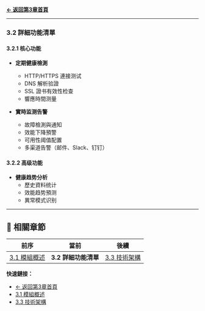 **[← 返回第3章首頁](ch3-index.md)**

---

### 3.2 詳細功能清單

#### 3.2.1 核心功能
- **定期健康檢測**
  - HTTP/HTTPS 連接测试
  - DNS 解析验證
  - SSL 證书有效性检查
  - 響應時間测量

- **實時监测告警**
  - 故障檢測與通知
  - 效能下降預警
  - 可用性阈值配置
  - 多渠道告警（邮件、Slack、钉钉）

#### 3.2.2 高级功能
- **健康趋势分析**
  - 歷史資料统计
  - 效能趋势預测
  - 異常模式识别

---

## 📑 相關章節

| 前序 | 當前 | 後續 |
|-----|------|------|
| [3.1 模組概述](ch3-1-模組概述.md) | **3.2 詳細功能清單** | [3.3 技術架構](ch3-3-技術架構.md) |

**快速鏈接：**
- [← 返回第3章首頁](ch3-index.md)
- [3.1 模組概述](ch3-1-模組概述.md)
- [3.3 技術架構](ch3-3-技術架構.md)
